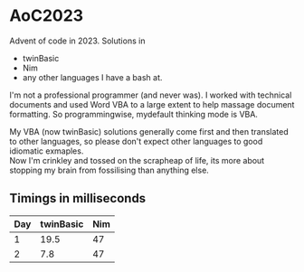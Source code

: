 # AoC2023
 Advent of code in 2023.
 Solutions in 
 - twinBasic
 - Nim
 - any other languages I have a bash at.  

I'm not a professional programmer (and never was).  I worked with technical documents and used Word VBA to a large extent to help massage document formatting.  So programmingwise, mydefault thinking mode is VBA.

My VBA (now twinBasic) solutions generally come first and then translated to other languages, so please don't expect other languages to good idiomatic exmaples.  
Now I'm crinkley and tossed on the scrapheap of life, its more about stopping my brain from fossilising than anything else.
## Timings in milliseconds  
|Day|twinBasic|Nim|  
|--------|--------|--------|  
|1|19.5|47|  
|2|7.8|47|  
